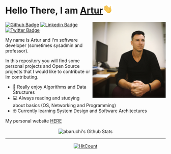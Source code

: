 <h1>Hello There, I am <a href="https://abaruchi.dev/">Artur</a><img src="https://raw.githubusercontent.com/ABSphreak/ABSphreak/master/gifs/Hi.gif" width="30px"></h1>
<img align='right' src="https://github.com/abaruchi/abaruchi/blob/master/github_pic_ii.jpg" width="230" />

[![Github Badge](https://img.shields.io/badge/-Github-000?style=flat-square&logo=Github&logoColor=white&link=https://github.com/lucasgdb)](https://github.com/abaruchi)
[![Linkedin Badge](https://img.shields.io/badge/-LinkedIn-blue?style=flat-square&logo=Linkedin&logoColor=white&link=https://www.linkedin.com/in/artur-baruchi/)](https://www.linkedin.com/in/artur-baruchi/)
[![Twitter Badge](https://img.shields.io/badge/-Twitter-1ca0f1?style=flat-square&labelColor=1ca0f1&logo=twitter&logoColor=white&link=https://twitter.com/lgdbittencourt)](https://twitter.com/abaruchi)

My name is Artur and I'm software developer (sometimes sysadmin and professor).

In this repository you will find some personal projects and Open Source projects that I would like to contribute or Im contributing.
 
 - :snake: Really enjoy Algorithms and Data Structures
 - :computer: Always reading and studying about basics (OS, Networking and Programming)
 - :nerd_face: Currently learning System Design and Software Architectures

My personal website [HERE](https://abaruchi.dev)

<div align="center">
<img align="center" src="https://github-readme-stats.vercel.app/api?username=abaruchi&&show_icons=true&title_color=ffc857&icon_color=8ac926&text_color=daf7dc&bg_color=151515" alt="abaruchi's Github Stats">

---
[![HitCount](http://hits.dwyl.com/abaruchi/abaruchi.svg)](http://hits.dwyl.com/abaruchi/abaruchi)
</div>
